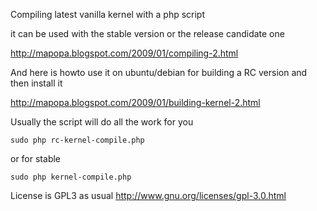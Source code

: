 Compiling latest vanilla kernel with a php script

it can be used with the stable version or the release candidate one

http://mapopa.blogspot.com/2009/01/compiling-2.html

And here is howto use it on ubuntu/debian for building a RC version and then install it 

http://mapopa.blogspot.com/2009/01/building-kernel-2.html



Usually the script will do all the work for you

 
    sudo php rc-kernel-compile.php


or for stable


    sudo php kernel-compile.php


License is GPL3 as usual
http://www.gnu.org/licenses/gpl-3.0.html

